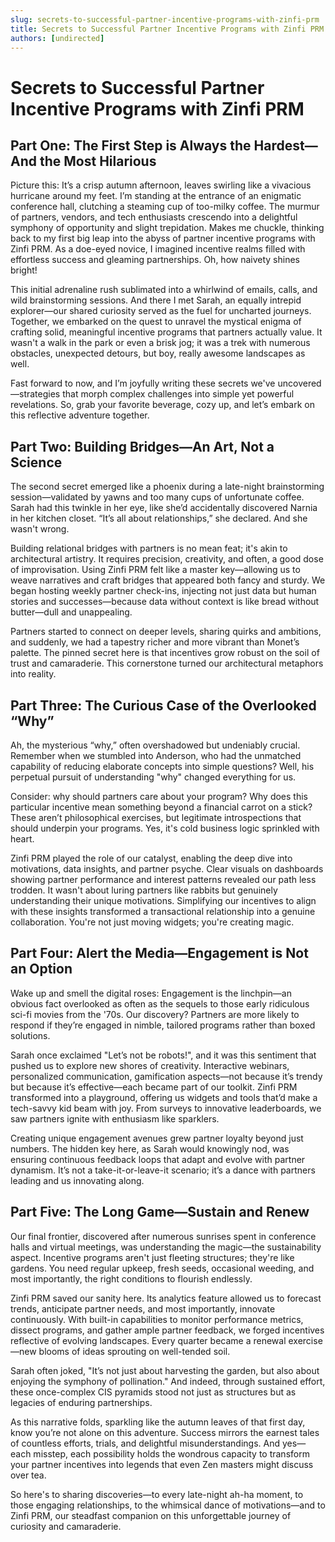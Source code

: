 ```yaml
---
slug: secrets-to-successful-partner-incentive-programs-with-zinfi-prm
title: Secrets to Successful Partner Incentive Programs with Zinfi PRM
authors: [undirected]
---
```



# Secrets to Successful Partner Incentive Programs with Zinfi PRM

## Part One: The First Step is Always the Hardest—And the Most Hilarious

Picture this: It’s a crisp autumn afternoon, leaves swirling like a vivacious hurricane around my feet. I’m standing at the entrance of an enigmatic conference hall, clutching a steaming cup of too-milky coffee. The murmur of partners, vendors, and tech enthusiasts crescendo into a delightful symphony of opportunity and slight trepidation. Makes me chuckle, thinking back to my first big leap into the abyss of partner incentive programs with Zinfi PRM. As a doe-eyed novice, I imagined incentive realms filled with effortless success and gleaming partnerships. Oh, how naivety shines bright!

This initial adrenaline rush sublimated into a whirlwind of emails, calls, and wild brainstorming sessions. And there I met Sarah, an equally intrepid explorer—our shared curiosity served as the fuel for uncharted journeys. Together, we embarked on the quest to unravel the mystical enigma of crafting solid, meaningful incentive programs that partners actually value. It wasn't a walk in the park or even a brisk jog; it was a trek with numerous obstacles, unexpected detours, but boy, really awesome landscapes as well.

Fast forward to now, and I’m joyfully writing these secrets we've uncovered—strategies that morph complex challenges into simple yet powerful revelations. So, grab your favorite beverage, cozy up, and let’s embark on this reflective adventure together.

## Part Two: Building Bridges—An Art, Not a Science

The second secret emerged like a phoenix during a late-night brainstorming session—validated by yawns and too many cups of unfortunate coffee. Sarah had this twinkle in her eye, like she’d accidentally discovered Narnia in her kitchen closet. “It’s all about relationships,” she declared. And she wasn't wrong. 

Building relational bridges with partners is no mean feat; it's akin to architectural artistry. It requires precision, creativity, and often, a good dose of improvisation. Using Zinfi PRM felt like a master key—allowing us to weave narratives and craft bridges that appeared both fancy and sturdy. We began hosting weekly partner check-ins, injecting not just data but human stories and successes—because data without context is like bread without butter—dull and unappealing.

Partners started to connect on deeper levels, sharing quirks and ambitions, and suddenly, we had a tapestry richer and more vibrant than Monet’s palette. The pinned secret here is that incentives grow robust on the soil of trust and camaraderie. This cornerstone turned our architectural metaphors into reality.

## Part Three: The Curious Case of the Overlooked “Why”

Ah, the mysterious “why,” often overshadowed but undeniably crucial. Remember when we stumbled into Anderson, who had the unmatched capability of reducing elaborate concepts into simple questions? Well, his perpetual pursuit of understanding "why" changed everything for us.

Consider: why should partners care about your program? Why does this particular incentive mean something beyond a financial carrot on a stick? These aren’t philosophical exercises, but legitimate introspections that should underpin your programs. Yes, it's cold business logic sprinkled with heart. 

Zinfi PRM played the role of our catalyst, enabling the deep dive into motivations, data insights, and partner psyche. Clear visuals on dashboards showing partner performance and interest patterns revealed our path less trodden. It wasn't about luring partners like rabbits but genuinely understanding their unique motivations. Simplifying our incentives to align with these insights transformed a transactional relationship into a genuine collaboration. You're not just moving widgets; you're creating magic.

## Part Four: Alert the Media—Engagement is Not an Option 

Wake up and smell the digital roses: Engagement is the linchpin—an obvious fact overlooked as often as the sequels to those early ridiculous sci-fi movies from the '70s. Our discovery? Partners are more likely to respond if they’re engaged in nimble, tailored programs rather than boxed solutions.

Sarah once exclaimed "Let’s not be robots!", and it was this sentiment that pushed us to explore new shores of creativity. Interactive webinars, personalized communication, gamification aspects—not because it’s trendy but because it’s effective—each became part of our toolkit. Zinfi PRM transformed into a playground, offering us widgets and tools that’d make a tech-savvy kid beam with joy. From surveys to innovative leaderboards, we saw partners ignite with enthusiasm like sparklers.

Creating unique engagement avenues grew partner loyalty beyond just numbers. The hidden key here, as Sarah would knowingly nod, was ensuring continuous feedback loops that adapt and evolve with partner dynamism. It’s not a take-it-or-leave-it scenario; it’s a dance with partners leading and us innovating along.

## Part Five: The Long Game—Sustain and Renew

Our final frontier, discovered after numerous sunrises spent in conference halls and virtual meetings, was understanding the magic—the sustainability aspect. Incentive programs aren't just fleeting structures; they're like gardens. You need regular upkeep, fresh seeds, occasional weeding, and most importantly, the right conditions to flourish endlessly.

Zinfi PRM saved our sanity here. Its analytics feature allowed us to forecast trends, anticipate partner needs, and most importantly, innovate continuously. With built-in capabilities to monitor performance metrics, dissect programs, and gather ample partner feedback, we forged incentives reflective of evolving landscapes. Every quarter became a renewal exercise—new blooms of ideas sprouting on well-tended soil.

Sarah often joked, "It’s not just about harvesting the garden, but also about enjoying the symphony of pollination." And indeed, through sustained effort, these once-complex CIS pyramids stood not just as structures but as legacies of enduring partnerships.

As this narrative folds, sparkling like the autumn leaves of that first day, know you’re not alone on this adventure. Success mirrors the earnest tales of countless efforts, trials, and delightful misunderstandings. And yes—each misstep, each possibility holds the wondrous capacity to transform your partner incentives into legends that even Zen masters might discuss over tea.

So here's to sharing discoveries—to every late-night ah-ha moment, to those engaging relationships, to the whimsical dance of motivations—and to Zinfi PRM, our steadfast companion on this unforgettable journey of curiosity and camaraderie.